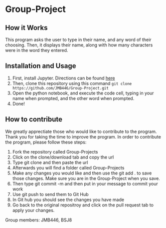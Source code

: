 # Group-Project

## How it Works
This program asks the user to type in their name, and any word of their choosing.
Then, it displays their name, along with how many characters were in the word they entered.

## Installation and Usage
1. First, install Jupyter. Directions can be found [here](https://github.com/jupyterlab/jupyterlab/blob/master/README.md)
2. Then, clone this repository using this command `git clone https://github.com/JMB446/Group-Project.git`
3. Open the python notebook, and execute the code cell, typing in your name when prompted, and the other word when prompted.
4. Done!
## How to contribute 
We greatly apprectiate those who would like to contribute to the program. Thank you for taking the time to improve the program. In order to contribute the program, please follow these steps:
1. Fork the repository called Group-Projects
2. Click on the clone/download tab and copy the url
3. Type git clone and then paste the url
4. Afterwards you will find a folder called Group-Projects
5. Make any changes you would like and then use the git add . to save those changes. Make sure you are in the Group-Project when you save.
6. Then type git commit -m and then put in your message to commit your work
7. Use git push to send them to Git Hub
8. In Git hub you should see the changes you have made
9. Go back to the original repositroy and click on the pull request tab to apply your changes.


Group members: JMB446, BSJ8
